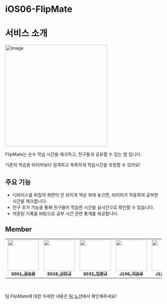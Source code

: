 # iOS06-FlipMate
# 서비스 소개
<img width="328" alt="image" src="https://github.com/boostcampwm2023/iOS06-FlipMate/assets/48830320/43709a3f-334c-4225-95f6-47cca7a6c7c1">

FlipMate는 순수 학습 시간을 체크하고, 친구들과 공유할 수 있는 앱 입니다.

기존의 학습용 타이머보다 엄격하고 독특하게 학습시간을 측정할 수 있어요!

## 주요 기능

- 디바이스를 뒤집어 화면이 안 보이게 책상 위에 놓으면, 타이머가 작동하여 공부한 시간을 체크합니다.
- 친구 추가 기능을 통해 친구들이 학습한 시간을 실시간으로 확인할 수 있습니다.
- 저장된 기록을 바탕으로 공부 시간 관련 통계를 제공합니다.

## Member

<table>
  <tr>
    <td align="center"><a href="https://github.com/erickwon95"><img src="https://github.com/erickwon95.png" width="100px;" alt=""/><br /><sub><b>S001_권승용</b></sub></a><br /></td>
    <td align="center"><a href="https://github.com/nemanjabenkovic"><img src="https://github.com/nemanjabenkovic.png" width="100px;" alt=""/><br /><sub><b>S018_신민규</b></sub></a><br /></td>
    <td align="center"><a href="https://github.com/leemhyungyu"><img src="https://github.com/leemhyungyu.png" width="100px;" alt=""/><br /><sub><b>S032_임현규</b></sub></a><br /></td>
    <td align="center"><a href="https://github.com/victolee0"><img src="https://github.com/victolee0.png" width="100px;" alt=""/><br /><sub><b>J106_이승우</b></sub></a><br /></td>
    <td align="center"><a href="https://github.com/yeongbinim"><img src="https://github.com/yeongbinim.png" width="100px;" alt=""/><br /><sub><b>J129_임영빈</b></sub></a><br /></td>
  </tr>
</table>
<br/>

팀 FlipMate에 대한 자세한 내용은 [팀 노션](https://yeim.notion.site/FlipMate-7d65cbbf9a694f8d83f83b85f0bac684?pvs=4)에서 확인해주세요!
